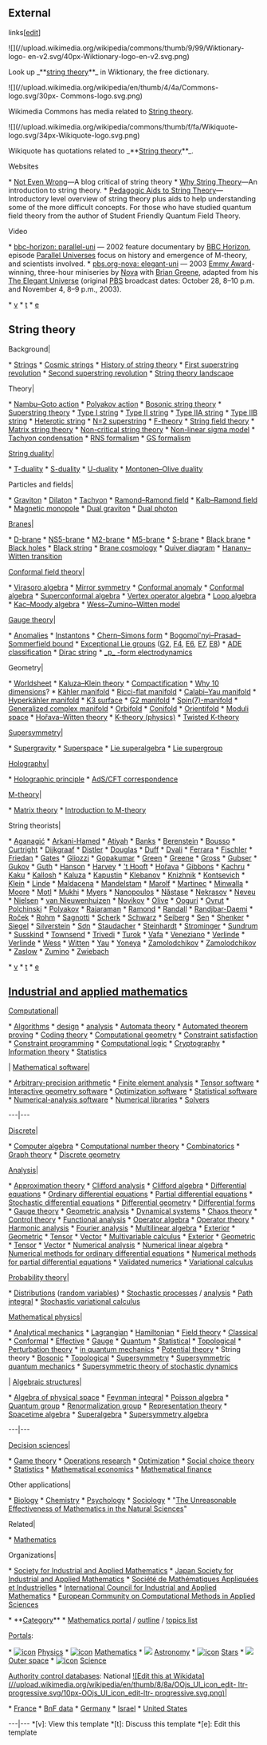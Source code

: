 ## External
links[[edit](/w/index.php?title=String\_theory&action=edit&section=39 "Edit
section: External links")]

![](//upload.wikimedia.org/wikipedia/commons/thumb/9/99/Wiktionary-logo-
en-v2.svg/40px-Wiktionary-logo-en-v2.svg.png)

Look up \_\*\*[string
theory](https://en.wiktionary.org/wiki/Special:Search/string\_theory
"wiktionary:Special:Search/string theory")\*\*\_ in Wiktionary, the free
dictionary.

![](//upload.wikimedia.org/wikipedia/en/thumb/4/4a/Commons-logo.svg/30px-
Commons-logo.svg.png)

Wikimedia Commons has media related to [String
theory](https://commons.wikimedia.org/wiki/Category:String\_theory
"commons:Category:String theory").

![](//upload.wikimedia.org/wikipedia/commons/thumb/f/fa/Wikiquote-
logo.svg/34px-Wikiquote-logo.svg.png)

Wikiquote has quotations related to \_\*\*[String
theory](https://en.wikiquote.org/wiki/Special:Search/String\_theory
"q:Special:Search/String theory")\*\*\_.

Websites

 

 \* [Not Even Wrong](http://www.math.columbia.edu/~woit/blog/)—A blog critical of string theory
 \* [Why String Theory](https://whystringtheory.com/)—An introduction to string theory.
 \* [Pedagogic Aids to String Theory](https://www.quantumfieldtheory.info/String\_Topics\_Summaries.pdf)—Introductory level overview of string theory plus aids to help understanding some of the more difficult concepts. For those who have studied quantum field theory from the author of Student Friendly Quantum Field Theory.

Video

 

 \* [bbc-horizon: parallel-uni](https://www.bbc.co.uk/science/horizon/2001/paralleluni.shtml) — 2002 feature documentary by [BBC Horizon](/wiki/Horizon\_\(British\_TV\_series\) "Horizon \(British TV series\)"), episode [Parallel Universes](/wiki/Parallel\_Universes\_\(film\) "Parallel Universes \(film\)") focus on history and emergence of M-theory, and scientists involved.
 \* [pbs.org-nova: elegant-uni](https://www.pbs.org/wgbh/nova/physics/elegant-universe.html) — 2003 [Emmy Award](/wiki/Emmy\_Award "Emmy Award")-winning, three-hour miniseries by [Nova](/wiki/Nova\_\(American\_TV\_program\) "Nova \(American TV program\)") with [Brian Greene](/wiki/Brian\_Greene "Brian Greene"), adapted from his [The Elegant Universe](/wiki/The\_Elegant\_Universe "The Elegant Universe") (original [PBS](/wiki/PBS "PBS") broadcast dates: October 28, 8–10 p.m. and November 4, 8–9 p.m., 2003).

 \* [v](/wiki/Template:String\_theory\_topics "Template:String theory topics")
 \* [t](/wiki/Template\_talk:String\_theory\_topics "Template talk:String theory topics")
 \* [e](/wiki/Special:EditPage/Template:String\_theory\_topics "Special:EditPage/Template:String theory topics")

String theory 
--- 
Background|

 \* [Strings](/wiki/String\_\(physics\) "String \(physics\)")
 \* [Cosmic strings](/wiki/Cosmic\_string "Cosmic string")
 \* [History of string theory](/wiki/History\_of\_string\_theory "History of string theory")
 \* [First superstring revolution](/wiki/First\_superstring\_revolution "First superstring revolution")
 \* [Second superstring revolution](/wiki/Second\_superstring\_revolution "Second superstring revolution")
 \* [String theory landscape](/wiki/String\_theory\_landscape "String theory landscape")

 
Theory|

 \* [Nambu–Goto action](/wiki/Nambu%E2%80%93Goto\_action "Nambu–Goto action")
 \* [Polyakov action](/wiki/Polyakov\_action "Polyakov action")
 \* [Bosonic string theory](/wiki/Bosonic\_string\_theory "Bosonic string theory")
 \* [Superstring theory](/wiki/Superstring\_theory "Superstring theory")
 \* [Type I string](/wiki/Type\_I\_string\_theory "Type I string theory")
 \* [Type II string](/wiki/Type\_II\_string\_theory "Type II string theory")
 \* [Type IIA string](/wiki/Type\_II\_string\_theory "Type II string theory")
 \* [Type IIB string](/wiki/Type\_II\_string\_theory "Type II string theory")
 \* [Heterotic string](/wiki/Heterotic\_string\_theory "Heterotic string theory")
 \* [N=2 superstring](/wiki/N%3D2\_superstring "N=2 superstring")
 \* [F-theory](/wiki/F-theory "F-theory")
 \* [String field theory](/wiki/String\_field\_theory "String field theory")
 \* [Matrix string theory](/wiki/Matrix\_string\_theory "Matrix string theory")
 \* [Non-critical string theory](/wiki/Non-critical\_string\_theory "Non-critical string theory")
 \* [Non-linear sigma model](/wiki/Non-linear\_sigma\_model "Non-linear sigma model")
 \* [Tachyon condensation](/wiki/Tachyon\_condensation "Tachyon condensation")
 \* [RNS formalism](/wiki/RNS\_formalism "RNS formalism")
 \* [GS formalism](/wiki/GS\_formalism "GS formalism")

 
[String duality](/wiki/String\_duality "String duality")|

 \* [T-duality](/wiki/T-duality "T-duality")
 \* [S-duality](/wiki/S-duality "S-duality")
 \* [U-duality](/wiki/U-duality "U-duality")
 \* [Montonen–Olive duality](/wiki/Montonen%E2%80%93Olive\_duality "Montonen–Olive duality")

 
Particles and fields|

 \* [Graviton](/wiki/Graviton "Graviton")
 \* [Dilaton](/wiki/Dilaton "Dilaton")
 \* [Tachyon](/wiki/Tachyon "Tachyon")
 \* [Ramond–Ramond field](/wiki/Ramond%E2%80%93Ramond\_field "Ramond–Ramond field")
 \* [Kalb–Ramond field](/wiki/Kalb%E2%80%93Ramond\_field "Kalb–Ramond field")
 \* [Magnetic monopole](/wiki/Magnetic\_monopole "Magnetic monopole")
 \* [Dual graviton](/wiki/Dual\_graviton "Dual graviton")
 \* [Dual photon](/wiki/Dual\_photon "Dual photon")

 
[Branes](/wiki/Brane "Brane")|

 \* [D-brane](/wiki/D-brane "D-brane")
 \* [NS5-brane](/wiki/NS5-brane "NS5-brane")
 \* [M2-brane](/wiki/M2-brane "M2-brane")
 \* [M5-brane](/wiki/M5-brane "M5-brane")
 \* [S-brane](/wiki/S-brane "S-brane")
 \* [Black brane](/wiki/Black\_brane "Black brane")
 \* [Black holes](/wiki/Black\_hole "Black hole")
 \* [Black string](/wiki/Black\_string "Black string")
 \* [Brane cosmology](/wiki/Brane\_cosmology "Brane cosmology")
 \* [Quiver diagram](/wiki/Quiver\_diagram "Quiver diagram")
 \* [Hanany–Witten transition](/wiki/Hanany%E2%80%93Witten\_transition "Hanany–Witten transition")

 
[Conformal field theory](/wiki/Conformal\_field\_theory "Conformal field
theory")|

 \* [Virasoro algebra](/wiki/Virasoro\_algebra "Virasoro algebra")
 \* [Mirror symmetry](/wiki/Mirror\_symmetry\_\(string\_theory\) "Mirror symmetry \(string theory\)")
 \* [Conformal anomaly](/wiki/Conformal\_anomaly "Conformal anomaly")
 \* [Conformal algebra](/wiki/Conformal\_symmetry "Conformal symmetry")
 \* [Superconformal algebra](/wiki/Superconformal\_algebra "Superconformal algebra")
 \* [Vertex operator algebra](/wiki/Vertex\_operator\_algebra "Vertex operator algebra")
 \* [Loop algebra](/wiki/Loop\_algebra "Loop algebra")
 \* [Kac–Moody algebra](/wiki/Kac%E2%80%93Moody\_algebra "Kac–Moody algebra")
 \* [Wess–Zumino–Witten model](/wiki/Wess%E2%80%93Zumino%E2%80%93Witten\_model "Wess–Zumino–Witten model")

 
[Gauge theory](/wiki/Gauge\_theory "Gauge theory")|

 \* [Anomalies](/wiki/Anomaly\_\(physics\) "Anomaly \(physics\)")
 \* [Instantons](/wiki/Instanton "Instanton")
 \* [Chern–Simons form](/wiki/Chern%E2%80%93Simons\_form "Chern–Simons form")
 \* [Bogomol'nyi–Prasad–Sommerfield bound](/wiki/Bogomol%27nyi%E2%80%93Prasad%E2%80%93Sommerfield\_bound "Bogomol'nyi–Prasad–Sommerfield bound")
 \* [Exceptional Lie groups](/wiki/Exceptional\_Lie\_group "Exceptional Lie group") ([G2](/wiki/G2\_\(mathematics\) "G2 \(mathematics\)"), [F4](/wiki/F4\_\(mathematics\) "F4 \(mathematics\)"), [E6](/wiki/E6\_\(mathematics\) "E6 \(mathematics\)"), [E7](/wiki/E7\_\(mathematics\) "E7 \(mathematics\)"), [E8](/wiki/E8\_\(mathematics\) "E8 \(mathematics\)"))
 \* [ADE classification](/wiki/ADE\_classification "ADE classification")
 \* [Dirac string](/wiki/Dirac\_string "Dirac string")
 \* [\_p\_ -form electrodynamics](/wiki/P-form\_electrodynamics "P-form electrodynamics")

 
Geometry|

 \* [Worldsheet](/wiki/Worldsheet "Worldsheet")
 \* [Kaluza–Klein theory](/wiki/Kaluza%E2%80%93Klein\_theory "Kaluza–Klein theory")
 \* [Compactification](/wiki/Compactification\_\(physics\) "Compactification \(physics\)")
 \* [Why 10 dimensions](/wiki/Why\_10\_dimensions "Why 10 dimensions")?
 \* [Kähler manifold](/wiki/K%C3%A4hler\_manifold "Kähler manifold")
 \* [Ricci-flat manifold](/wiki/Ricci-flat\_manifold "Ricci-flat manifold")
 \* [Calabi–Yau manifold](/wiki/Calabi%E2%80%93Yau\_manifold "Calabi–Yau manifold")
 \* [Hyperkähler manifold](/wiki/Hyperk%C3%A4hler\_manifold "Hyperkähler manifold")
 \* [K3 surface](/wiki/K3\_surface "K3 surface")
 \* [G2 manifold](/wiki/G2\_manifold "G2 manifold")
 \* [Spin(7)-manifold](/wiki/Spin\(7\)-manifold "Spin\(7\)-manifold")
 \* [Generalized complex manifold](/wiki/Generalized\_complex\_structure "Generalized complex structure")
 \* [Orbifold](/wiki/Orbifold "Orbifold")
 \* [Conifold](/wiki/Conifold "Conifold")
 \* [Orientifold](/wiki/Orientifold "Orientifold")
 \* [Moduli space](/wiki/Moduli\_space "Moduli space")
 \* [Hořava–Witten theory](/wiki/Ho%C5%99ava%E2%80%93Witten\_theory "Hořava–Witten theory")
 \* [K-theory (physics)](/wiki/K-theory\_\(physics\) "K-theory \(physics\)")
 \* [Twisted K-theory](/wiki/Twisted\_K-theory "Twisted K-theory")

 
[Supersymmetry](/wiki/Supersymmetry "Supersymmetry")|

 \* [Supergravity](/wiki/Supergravity "Supergravity")
 \* [Superspace](/wiki/Superspace "Superspace")
 \* [Lie superalgebra](/wiki/Lie\_superalgebra "Lie superalgebra")
 \* [Lie supergroup](/wiki/Lie\_supergroup "Lie supergroup")

 
[Holography](/wiki/Holography "Holography")|

 \* [Holographic principle](/wiki/Holographic\_principle "Holographic principle")
 \* [AdS/CFT correspondence](/wiki/AdS/CFT\_correspondence "AdS/CFT correspondence")

 
[M-theory](/wiki/M-theory "M-theory")|

 \* [Matrix theory](/wiki/Matrix\_theory\_\(physics\) "Matrix theory \(physics\)")
 \* [Introduction to M-theory](/wiki/Introduction\_to\_M-theory "Introduction to M-theory")

 
String theorists|

 \* [Aganagić](/wiki/Mina\_Aganagi%C4%87 "Mina Aganagić")
 \* [Arkani-Hamed](/wiki/Nima\_Arkani-Hamed "Nima Arkani-Hamed")
 \* [Atiyah](/wiki/Michael\_Atiyah "Michael Atiyah")
 \* [Banks](/wiki/Tom\_Banks\_\(physicist\) "Tom Banks \(physicist\)")
 \* [Berenstein](/wiki/David\_Berenstein "David Berenstein")
 \* [Bousso](/wiki/Raphael\_Bousso "Raphael Bousso")
 \* [Curtright](/wiki/Thomas\_Curtright "Thomas Curtright")
 \* [Dijkgraaf](/wiki/Robbert\_Dijkgraaf "Robbert Dijkgraaf")
 \* [Distler](/wiki/Jacques\_Distler "Jacques Distler")
 \* [Douglas](/wiki/Michael\_R.\_Douglas "Michael R. Douglas")
 \* [Duff](/wiki/Michael\_Duff\_\(physicist\) "Michael Duff \(physicist\)")
 \* [Dvali](/wiki/Gia\_Dvali "Gia Dvali")
 \* [Ferrara](/wiki/Sergio\_Ferrara "Sergio Ferrara")
 \* [Fischler](/wiki/Willy\_Fischler "Willy Fischler")
 \* [Friedan](/wiki/Daniel\_Friedan "Daniel Friedan")
 \* [Gates](/wiki/Sylvester\_James\_Gates "Sylvester James Gates")
 \* [Gliozzi](/wiki/Ferdinando\_Gliozzi "Ferdinando Gliozzi")
 \* [Gopakumar](/wiki/Rajesh\_Gopakumar "Rajesh Gopakumar")
 \* [Green](/wiki/Michael\_Green\_\(physicist\) "Michael Green \(physicist\)")
 \* [Greene](/wiki/Brian\_Greene "Brian Greene")
 \* [Gross](/wiki/David\_Gross "David Gross")
 \* [Gubser](/wiki/Steven\_Gubser "Steven Gubser")
 \* [Gukov](/wiki/Sergei\_Gukov "Sergei Gukov")
 \* [Guth](/wiki/Alan\_Guth "Alan Guth")
 \* [Hanson](/wiki/Andrew\_J.\_Hanson "Andrew J. Hanson")
 \* [Harvey](/wiki/Jeffrey\_A.\_Harvey "Jeffrey A. Harvey")
 \* ['t Hooft](/wiki/Gerard\_%27t\_Hooft "Gerard 't Hooft")
 \* [Hořava](/wiki/Petr\_Ho%C5%99ava\_\(theorist\) "Petr Hořava \(theorist\)")
 \* [Gibbons](/wiki/Gary\_Gibbons "Gary Gibbons")
 \* [Kachru](/wiki/Shamit\_Kachru "Shamit Kachru")
 \* [Kaku](/wiki/Michio\_Kaku "Michio Kaku")
 \* [Kallosh](/wiki/Renata\_Kallosh "Renata Kallosh")
 \* [Kaluza](/wiki/Theodor\_Kaluza "Theodor Kaluza")
 \* [Kapustin](/wiki/Anton\_Kapustin "Anton Kapustin")
 \* [Klebanov](/wiki/Igor\_Klebanov "Igor Klebanov")
 \* [Knizhnik](/wiki/Vadim\_Knizhnik "Vadim Knizhnik")
 \* [Kontsevich](/wiki/Maxim\_Kontsevich "Maxim Kontsevich")
 \* [Klein](/wiki/Oskar\_Klein "Oskar Klein")
 \* [Linde](/wiki/Andrei\_Linde "Andrei Linde")
 \* [Maldacena](/wiki/Juan\_Mart%C3%ADn\_Maldacena "Juan Martín Maldacena")
 \* [Mandelstam](/wiki/Stanley\_Mandelstam "Stanley Mandelstam")
 \* [Marolf](/wiki/Donald\_Marolf "Donald Marolf")
 \* [Martinec](/wiki/Emil\_Martinec "Emil Martinec")
 \* [Minwalla](/wiki/Shiraz\_Minwalla "Shiraz Minwalla")
 \* [Moore](/wiki/Greg\_Moore\_\(physicist\) "Greg Moore \(physicist\)")
 \* [Motl](/wiki/Lubo%C5%A1\_Motl "Luboš Motl")
 \* [Mukhi](/wiki/Sunil\_Mukhi "Sunil Mukhi")
 \* [Myers](/wiki/Robert\_Myers\_\(physicist\) "Robert Myers \(physicist\)")
 \* [Nanopoulos](/wiki/Dimitri\_Nanopoulos "Dimitri Nanopoulos")
 \* [Năstase](/wiki/Hora%C8%9Biu\_N%C4%83stase "Horațiu Năstase")
 \* [Nekrasov](/wiki/Nikita\_Nekrasov "Nikita Nekrasov")
 \* [Neveu](/wiki/Andr%C3%A9\_Neveu "André Neveu")
 \* [Nielsen](/wiki/Holger\_Bech\_Nielsen "Holger Bech Nielsen")
 \* [van Nieuwenhuizen](/wiki/Peter\_van\_Nieuwenhuizen "Peter van Nieuwenhuizen")
 \* [Novikov](/wiki/Sergei\_Novikov\_\(mathematician\) "Sergei Novikov \(mathematician\)")
 \* [Olive](/wiki/David\_Olive "David Olive")
 \* [Ooguri](/wiki/Hirosi\_Ooguri "Hirosi Ooguri")
 \* [Ovrut](/wiki/Burt\_Ovrut "Burt Ovrut")
 \* [Polchinski](/wiki/Joseph\_Polchinski "Joseph Polchinski")
 \* [Polyakov](/wiki/Alexander\_Markovich\_Polyakov "Alexander Markovich Polyakov")
 \* [Rajaraman](/wiki/Arvind\_Rajaraman "Arvind Rajaraman")
 \* [Ramond](/wiki/Pierre\_Ramond "Pierre Ramond")
 \* [Randall](/wiki/Lisa\_Randall "Lisa Randall")
 \* [Randjbar-Daemi](/wiki/Seifallah\_Randjbar-Daemi "Seifallah Randjbar-Daemi")
 \* [Roček](/wiki/Martin\_Ro%C4%8Dek "Martin Roček")
 \* [Rohm](/wiki/Ryan\_Rohm "Ryan Rohm")
 \* [Sagnotti](/wiki/Augusto\_Sagnotti "Augusto Sagnotti")
 \* [Scherk](/wiki/Jo%C3%ABl\_Scherk "Joël Scherk")
 \* [Schwarz](/wiki/John\_Henry\_Schwarz "John Henry Schwarz")
 \* [Seiberg](/wiki/Nathan\_Seiberg "Nathan Seiberg")
 \* [Sen](/wiki/Ashoke\_Sen "Ashoke Sen")
 \* [Shenker](/wiki/Stephen\_Shenker "Stephen Shenker")
 \* [Siegel](/wiki/Warren\_Siegel "Warren Siegel")
 \* [Silverstein](/wiki/Eva\_Silverstein "Eva Silverstein")
 \* [Sơn](/wiki/%C4%90%C3%A0m\_Thanh\_S%C6%A1n "Đàm Thanh Sơn")
 \* [Staudacher](/wiki/Matthias\_Staudacher "Matthias Staudacher")
 \* [Steinhardt](/wiki/Paul\_Steinhardt "Paul Steinhardt")
 \* [Strominger](/wiki/Andrew\_Strominger "Andrew Strominger")
 \* [Sundrum](/wiki/Raman\_Sundrum "Raman Sundrum")
 \* [Susskind](/wiki/Leonard\_Susskind "Leonard Susskind")
 \* [Townsend](/wiki/Paul\_Townsend "Paul Townsend")
 \* [Trivedi](/wiki/Sandip\_Trivedi "Sandip Trivedi")
 \* [Turok](/wiki/Neil\_Turok "Neil Turok")
 \* [Vafa](/wiki/Cumrun\_Vafa "Cumrun Vafa")
 \* [Veneziano](/wiki/Gabriele\_Veneziano "Gabriele Veneziano")
 \* [Verlinde](/wiki/Erik\_Verlinde "Erik Verlinde")
 \* [Verlinde](/wiki/Herman\_Verlinde "Herman Verlinde")
 \* [Wess](/wiki/Julius\_Wess "Julius Wess")
 \* [Witten](/wiki/Edward\_Witten "Edward Witten")
 \* [Yau](/wiki/Shing-Tung\_Yau "Shing-Tung Yau")
 \* [Yoneya](/wiki/Tamiaki\_Yoneya "Tamiaki Yoneya")
 \* [Zamolodchikov](/wiki/Alexander\_Zamolodchikov "Alexander Zamolodchikov")
 \* [Zamolodchikov](/wiki/Alexei\_Zamolodchikov "Alexei Zamolodchikov")
 \* [Zaslow](/wiki/Eric\_Zaslow "Eric Zaslow")
 \* [Zumino](/wiki/Bruno\_Zumino "Bruno Zumino")
 \* [Zwiebach](/wiki/Barton\_Zwiebach "Barton Zwiebach")

 
 
 \* [v](/wiki/Template:Industrial\_and\_applied\_mathematics "Template:Industrial and applied mathematics")
 \* [t](/wiki/Template\_talk:Industrial\_and\_applied\_mathematics "Template talk:Industrial and applied mathematics")
 \* [e](/wiki/Special:EditPage/Template:Industrial\_and\_applied\_mathematics "Special:EditPage/Template:Industrial and applied mathematics")

[Industrial and applied mathematics](/wiki/Applied\_mathematics "Applied
mathematics") 
--- 
[Computational](/wiki/Computational\_mathematics "Computational mathematics")|

 \* [Algorithms](/wiki/Algorithm "Algorithm")
 \* [design](/wiki/Algorithm\_design "Algorithm design")
 \* [analysis](/wiki/Analysis\_of\_algorithms "Analysis of algorithms")
 \* [Automata theory](/wiki/Automata\_theory "Automata theory")
 \* [Automated theorem proving](/wiki/Automated\_theorem\_proving "Automated theorem proving")
 \* [Coding theory](/wiki/Coding\_theory "Coding theory")
 \* [Computational geometry](/wiki/Computational\_geometry "Computational geometry")
 \* [Constraint satisfaction](/wiki/Constraint\_satisfaction\_problem "Constraint satisfaction problem")
 \* [Constraint programming](/wiki/Constraint\_programming "Constraint programming")
 \* [Computational logic](/wiki/Logic\_in\_computer\_science "Logic in computer science")
 \* [Cryptography](/wiki/Cryptography "Cryptography")
 \* [Information theory](/wiki/Information\_theory "Information theory")
 \* [Statistics](/wiki/Computational\_statistics "Computational statistics")

| [Mathematical software](/wiki/Mathematical\_software "Mathematical
software")|

 \* [Arbitrary-precision arithmetic](/wiki/List\_of\_arbitrary-precision\_arithmetic\_software "List of arbitrary-precision arithmetic software")
 \* [Finite element analysis](/wiki/List\_of\_finite\_element\_software\_packages "List of finite element software packages")
 \* [Tensor software](/wiki/Tensor\_software "Tensor software")
 \* [Interactive geometry software](/wiki/List\_of\_interactive\_geometry\_software "List of interactive geometry software")
 \* [Optimization software](/wiki/List\_of\_optimization\_software "List of optimization software")
 \* [Statistical software](/wiki/List\_of\_statistical\_software "List of statistical software")
 \* [Numerical-analysis software](/wiki/List\_of\_numerical-analysis\_software "List of numerical-analysis software")
 \* [Numerical libraries](/wiki/List\_of\_numerical-analysis\_software "List of numerical-analysis software")
 \* [Solvers](/wiki/Solver "Solver")

 
---|--- 
 
[Discrete](/wiki/Discrete\_mathematics "Discrete mathematics")|

 \* [Computer algebra](/wiki/Computer\_algebra "Computer algebra")
 \* [Computational number theory](/wiki/Computational\_number\_theory "Computational number theory")
 \* [Combinatorics](/wiki/Combinatorics "Combinatorics")
 \* [Graph theory](/wiki/Graph\_theory "Graph theory")
 \* [Discrete geometry](/wiki/Discrete\_geometry "Discrete geometry")

 
[Analysis](/wiki/Mathematical\_analysis "Mathematical analysis")|

 \* [Approximation theory](/wiki/Approximation\_theory "Approximation theory")
 \* [Clifford analysis](/wiki/Clifford\_analysis "Clifford analysis")
 \* [Clifford algebra](/wiki/Clifford\_algebra "Clifford algebra")
 \* [Differential equations](/wiki/Differential\_equation "Differential equation")
 \* [Ordinary differential equations](/wiki/Ordinary\_differential\_equation "Ordinary differential equation")
 \* [Partial differential equations](/wiki/Partial\_differential\_equation "Partial differential equation")
 \* [Stochastic differential equations](/wiki/Stochastic\_differential\_equation "Stochastic differential equation")
 \* [Differential geometry](/wiki/Differential\_geometry "Differential geometry")
 \* [Differential forms](/wiki/Differential\_form "Differential form")
 \* [Gauge theory](/wiki/Gauge\_theory\_\(mathematics\) "Gauge theory \(mathematics\)")
 \* [Geometric analysis](/wiki/Geometric\_analysis "Geometric analysis")
 \* [Dynamical systems](/wiki/Dynamical\_system "Dynamical system")
 \* [Chaos theory](/wiki/Chaos\_theory "Chaos theory")
 \* [Control theory](/wiki/Control\_theory "Control theory")
 \* [Functional analysis](/wiki/Functional\_analysis "Functional analysis")
 \* [Operator algebra](/wiki/Operator\_algebra "Operator algebra")
 \* [Operator theory](/wiki/Operator\_theory "Operator theory")
 \* [Harmonic analysis](/wiki/Harmonic\_analysis\_\(mathematics\) "Harmonic analysis \(mathematics\)")
 \* [Fourier analysis](/wiki/Fourier\_analysis "Fourier analysis")
 \* [Multilinear algebra](/wiki/Multilinear\_algebra "Multilinear algebra")
 \* [Exterior](/wiki/Exterior\_algebra "Exterior algebra")
 \* [Geometric](/wiki/Geometric\_algebra "Geometric algebra")
 \* [Tensor](/wiki/Tensor "Tensor")
 \* [Vector](/wiki/Vector\_calculus#Vector\_algebra "Vector calculus")
 \* [Multivariable calculus](/wiki/Multivariable\_calculus "Multivariable calculus")
 \* [Exterior](/wiki/Exterior\_calculus "Exterior calculus")
 \* [Geometric](/wiki/Geometric\_calculus "Geometric calculus")
 \* [Tensor](/wiki/Tensor\_calculus "Tensor calculus")
 \* [Vector](/wiki/Vector\_calculus "Vector calculus")
 \* [Numerical analysis](/wiki/Numerical\_analysis "Numerical analysis")
 \* [Numerical linear algebra](/wiki/Numerical\_linear\_algebra "Numerical linear algebra")
 \* [Numerical methods for ordinary differential equations](/wiki/Numerical\_methods\_for\_ordinary\_differential\_equations "Numerical methods for ordinary differential equations")
 \* [Numerical methods for partial differential equations](/wiki/Numerical\_methods\_for\_partial\_differential\_equations "Numerical methods for partial differential equations")
 \* [Validated numerics](/wiki/Validated\_numerics "Validated numerics")
 \* [Variational calculus](/wiki/Calculus\_of\_variations "Calculus of variations")

 
[Probability theory](/wiki/Probability\_theory "Probability theory")|

 \* [Distributions](/wiki/Probability\_distribution "Probability distribution") ([random variables](/wiki/Random\_variable "Random variable"))
 \* [Stochastic processes](/wiki/Stochastic\_process "Stochastic process") / [analysis](/wiki/Stochastic\_calculus "Stochastic calculus")
 \* [Path integral](/wiki/Functional\_integration "Functional integration")
 \* [Stochastic variational calculus](/wiki/Malliavin\_calculus "Malliavin calculus")

 
[Mathematical 
physics](/wiki/Mathematical\_physics "Mathematical physics")|

 \* [Analytical mechanics](/wiki/Analytical\_mechanics "Analytical mechanics")
 \* [Lagrangian](/wiki/Lagrangian\_mechanics "Lagrangian mechanics")
 \* [Hamiltonian](/wiki/Hamiltonian\_mechanics "Hamiltonian mechanics")
 \* [Field theory](/wiki/Field\_theory\_\(physics\) "Field theory \(physics\)")
 \* [Classical](/wiki/Classical\_field\_theory "Classical field theory")
 \* [Conformal](/wiki/Conformal\_field\_theory "Conformal field theory")
 \* [Effective](/wiki/Effective\_field\_theory "Effective field theory")
 \* [Gauge](/wiki/Gauge\_theory "Gauge theory")
 \* [Quantum](/wiki/Quantum\_field\_theory "Quantum field theory")
 \* [Statistical](/wiki/Statistical\_field\_theory "Statistical field theory")
 \* [Topological](/wiki/Topological\_field\_theory "Topological field theory")
 \* [Perturbation theory](/wiki/Perturbation\_theory "Perturbation theory")
 \* [in quantum mechanics](/wiki/Perturbation\_theory\_\(quantum\_mechanics\) "Perturbation theory \(quantum mechanics\)")
 \* [Potential theory](/wiki/Potential\_theory "Potential theory")
 \* String theory
 \* [Bosonic](/wiki/Bosonic\_string\_theory "Bosonic string theory")
 \* [Topological](/wiki/Topological\_string\_theory "Topological string theory")
 \* [Supersymmetry](/wiki/Supersymmetry "Supersymmetry")
 \* [Supersymmetric quantum mechanics](/wiki/Supersymmetric\_quantum\_mechanics "Supersymmetric quantum mechanics")
 \* [Supersymmetric theory of stochastic dynamics](/wiki/Supersymmetric\_theory\_of\_stochastic\_dynamics "Supersymmetric theory of stochastic dynamics")

| [Algebraic structures](/wiki/Algebraic\_structures "Algebraic structures")|

 \* [Algebra of physical space](/wiki/Algebra\_of\_physical\_space "Algebra of physical space")
 \* [Feynman integral](/wiki/Path\_integral\_formulation "Path integral formulation")
 \* [Poisson algebra](/wiki/Poisson\_algebra "Poisson algebra")
 \* [Quantum group](/wiki/Quantum\_group "Quantum group")
 \* [Renormalization group](/wiki/Renormalization\_group "Renormalization group")
 \* [Representation theory](/wiki/Particle\_physics\_and\_representation\_theory "Particle physics and representation theory")
 \* [Spacetime algebra](/wiki/Spacetime\_algebra "Spacetime algebra")
 \* [Superalgebra](/wiki/Superalgebra "Superalgebra")
 \* [Supersymmetry algebra](/wiki/Supersymmetry\_algebra "Supersymmetry algebra")

 
---|--- 
 
[Decision sciences](/wiki/Decision\_theory "Decision theory")|

 \* [Game theory](/wiki/Game\_theory "Game theory")
 \* [Operations research](/wiki/Operations\_research "Operations research")
 \* [Optimization](/wiki/Mathematical\_optimization "Mathematical optimization")
 \* [Social choice theory](/wiki/Social\_choice\_theory "Social choice theory")
 \* [Statistics](/wiki/Statistics "Statistics")
 \* [Mathematical economics](/wiki/Mathematical\_economics "Mathematical economics")
 \* [Mathematical finance](/wiki/Mathematical\_finance "Mathematical finance")

 
Other applications|

 \* [Biology](/wiki/Mathematical\_and\_theoretical\_biology "Mathematical and theoretical biology")
 \* [Chemistry](/wiki/Mathematical\_chemistry "Mathematical chemistry")
 \* [Psychology](/wiki/Mathematical\_psychology "Mathematical psychology")
 \* [Sociology](/wiki/Mathematical\_sociology "Mathematical sociology")
 \* "[The Unreasonable Effectiveness of Mathematics in the Natural Sciences](/wiki/The\_Unreasonable\_Effectiveness\_of\_Mathematics\_in\_the\_Natural\_Sciences "The Unreasonable Effectiveness of Mathematics in the Natural Sciences")"

 
Related|

 \* [Mathematics](/wiki/Mathematics "Mathematics")

 
Organizations|

 \* [Society for Industrial and Applied Mathematics](/wiki/Society\_for\_Industrial\_and\_Applied\_Mathematics "Society for Industrial and Applied Mathematics")
 \* [Japan Society for Industrial and Applied Mathematics](/wiki/Japan\_Society\_for\_Industrial\_and\_Applied\_Mathematics "Japan Society for Industrial and Applied Mathematics")
 \* [Société de Mathématiques Appliquées et Industrielles](/wiki/Soci%C3%A9t%C3%A9\_de\_Math%C3%A9matiques\_Appliqu%C3%A9es\_et\_Industrielles "Société de Mathématiques Appliquées et Industrielles")
 \* [International Council for Industrial and Applied Mathematics](/wiki/International\_Council\_for\_Industrial\_and\_Applied\_Mathematics "International Council for Industrial and Applied Mathematics")
 \* [European Community on Computational Methods in Applied Sciences](/w/index.php?title=European\_Community\_on\_Computational\_Methods\_in\_Applied\_Sciences&action=edit&redlink=1 "European Community on Computational Methods in Applied Sciences \(page does not exist\)")

 
 
 \* \*\*[Category](/wiki/Category:Mathematics "Category:Mathematics")\*\*
 \* [Mathematics portal](/wiki/Portal:Mathematics "Portal:Mathematics") / [outline](/wiki/Topic\_outline\_of\_mathematics "Topic outline of mathematics") / [topics list](/wiki/List\_of\_mathematics\_topics "List of mathematics topics")

 
 
[Portals](/wiki/Wikipedia:Contents/Portals "Wikipedia:Contents/Portals"):

 \* [![icon](//upload.wikimedia.org/wikipedia/commons/thumb/6/6f/Stylised\_atom\_with\_three\_Bohr\_model\_orbits\_and\_stylised\_nucleus.svg/17px-Stylised\_atom\_with\_three\_Bohr\_model\_orbits\_and\_stylised\_nucleus.svg.png)](/wiki/File:Stylised\_atom\_with\_three\_Bohr\_model\_orbits\_and\_stylised\_nucleus.svg) [Physics](/wiki/Portal:Physics "Portal:Physics")
 \* [![icon](//upload.wikimedia.org/wikipedia/commons/thumb/3/3e/Nuvola\_apps\_edu\_mathematics\_blue-p.svg/19px-Nuvola\_apps\_edu\_mathematics\_blue-p.svg.png)](/wiki/File:Nuvola\_apps\_edu\_mathematics\_blue-p.svg) [Mathematics](/wiki/Portal:Mathematics "Portal:Mathematics")
 \* ![](//upload.wikimedia.org/wikipedia/commons/thumb/0/00/Crab\_Nebula.jpg/19px-Crab\_Nebula.jpg) [Astronomy](/wiki/Portal:Astronomy "Portal:Astronomy")
 \* [![icon](//upload.wikimedia.org/wikipedia/commons/thumb/5/5f/He1523a.jpg/16px-He1523a.jpg)](/wiki/File:He1523a.jpg) [Stars](/wiki/Portal:Stars "Portal:Stars")
 \* ![](//upload.wikimedia.org/wikipedia/commons/thumb/5/5c/Earth-moon.jpg/21px-Earth-moon.jpg) [Outer space](/wiki/Portal:Outer\_space "Portal:Outer space")
 \* [![icon](//upload.wikimedia.org/wikipedia/commons/thumb/8/8b/Nuvola\_apps\_kalzium.svg/19px-Nuvola\_apps\_kalzium.svg.png)](/wiki/File:Nuvola\_apps\_kalzium.svg) [Science](/wiki/Portal:Science "Portal:Science")

[Authority control databases](/wiki/Help:Authority\_control "Help:Authority
control"): National [![Edit this at
Wikidata](//upload.wikimedia.org/wikipedia/en/thumb/8/8a/OOjs\_UI\_icon\_edit-
ltr-progressive.svg/10px-OOjs\_UI\_icon\_edit-ltr-
progressive.svg.png)](https://www.wikidata.org/wiki/Q33198#identifiers "Edit
this at Wikidata")|

 \* [France](https://catalogue.bnf.fr/ark:/12148/cb12277630h)
 \* [BnF data](https://data.bnf.fr/ark:/12148/cb12277630h)
 \* [Germany](https://d-nb.info/gnd/4224278-2)
 \* [Israel](http://olduli.nli.org.il/F/?func=find-b&local\_base=NLX10&find\_code=UID&request=987007541193405171)
 \* [United States](https://id.loc.gov/authorities/sh85129017)

 
---|---
 \*[v]: View this template
 \*[t]: Discuss this template
 \*[e]: Edit this template

